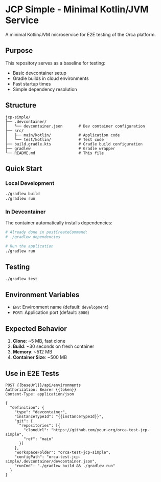# JCP Simple - Minimal Kotlin/JVM Service

A minimal Kotlin/JVM microservice for E2E testing of the Orca platform.

## Purpose

This repository serves as a baseline for testing:
- Basic devcontainer setup
- Gradle builds in cloud environments
- Fast startup times
- Simple dependency resolution

## Structure

```
jcp-simple/
├── .devcontainer/
│   └── devcontainer.json       # Dev container configuration
├── src/
│   ├── main/kotlin/            # Application code
│   └── test/kotlin/            # Test code
├── build.gradle.kts            # Gradle build configuration
├── gradlew                     # Gradle wrapper
└── README.md                   # This file
```

## Quick Start

### Local Development

```bash
./gradlew build
./gradlew run
```

### In Devcontainer

The container automatically installs dependencies:
```bash
# Already done in postCreateCommand:
# ./gradlew dependencies

# Run the application
./gradlew run
```

## Testing

```bash
./gradlew test
```

## Environment Variables

- `ENV`: Environment name (default: `development`)
- `PORT`: Application port (default: `8080`)

## Expected Behavior

1. **Clone**: ~5 MB, fast clone
2. **Build**: ~30 seconds on fresh container
3. **Memory**: ~512 MB
4. **Container Size**: ~500 MB

## Use in E2E Tests

```http
POST {{baseUrl}}/api/environments
Authorization: Bearer {{token}}
Content-Type: application/json

{
  "definition": {
    "type": "devcontainer",
    "instanceTypeId": "{{instanceTypeId}}",
    "git": {
      "repositories": [{
        "cloneUrl": "https://github.com/your-org/orca-test-jcp-simple",
        "ref": "main"
      }]
    },
    "workspaceFolder": "orca-test-jcp-simple",
    "configPath": "orca-test-jcp-simple/.devcontainer/devcontainer.json",
    "runCmd": "./gradlew build && ./gradlew run"
  }
}
```
